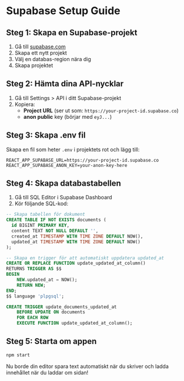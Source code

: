 # Supabase Setup Guide

## Steg 1: Skapa en Supabase-projekt

1. Gå till [supabase.com](https://supabase.com)
2. Skapa ett nytt projekt
3. Välj en databas-region nära dig
4. Skapa projektet

## Steg 2: Hämta dina API-nycklar

1. Gå till Settings > API i ditt Supabase-projekt
2. Kopiera:
   - **Project URL** (ser ut som: `https://your-project-id.supabase.co`)
   - **anon public** key (börjar med `eyJ...`)

## Steg 3: Skapa .env fil

Skapa en fil som heter `.env` i projektets rot och lägg till:

```
REACT_APP_SUPABASE_URL=https://your-project-id.supabase.co
REACT_APP_SUPABASE_ANON_KEY=your-anon-key-here
```

## Steg 4: Skapa databastabellen

1. Gå till SQL Editor i Supabase Dashboard
2. Kör följande SQL-kod:

```sql
-- Skapa tabellen för dokument
CREATE TABLE IF NOT EXISTS documents (
  id BIGINT PRIMARY KEY,
  content TEXT NOT NULL DEFAULT '',
  created_at TIMESTAMP WITH TIME ZONE DEFAULT NOW(),
  updated_at TIMESTAMP WITH TIME ZONE DEFAULT NOW()
);

-- Skapa en trigger för att automatiskt uppdatera updated_at
CREATE OR REPLACE FUNCTION update_updated_at_column()
RETURNS TRIGGER AS $$
BEGIN
    NEW.updated_at = NOW();
    RETURN NEW;
END;
$$ language 'plpgsql';

CREATE TRIGGER update_documents_updated_at 
    BEFORE UPDATE ON documents 
    FOR EACH ROW 
    EXECUTE FUNCTION update_updated_at_column();
```

## Steg 5: Starta om appen

```bash
npm start
```

Nu borde din editor spara text automatiskt när du skriver och ladda innehållet när du laddar om sidan!
